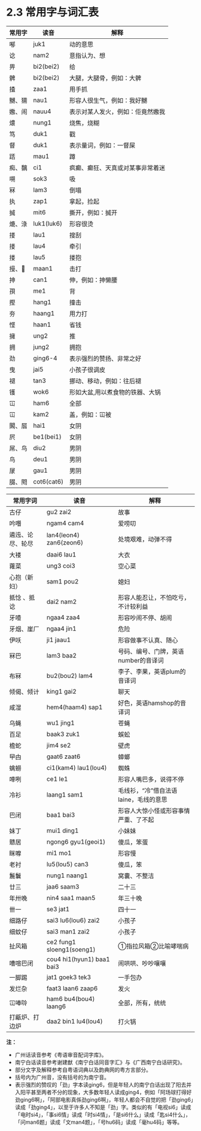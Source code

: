 # 2.3 常用字与词汇表

常用字 |	读音 |	解释
---|---|---
喐 |	juk1 |	动的意思
谂 |	nam2 |	意指认为、想
畀 |	bi2(bei2) |	给
髀 |	bi2(bei2) |	大腿，大腿骨，例如：大髀
揸 |	zaa1 |	用手抓
嬲、獳 |	nau1 |	形容人很生气，例如：我好嬲
嫐、闹 |	nauu4 |	表示对某人发火，例如：佢竟然嫐我
燶 |	nung1 |	烧焦，烧糊
笃 |	duk1 |	戳
督 |	duk1 |	表示量词，例如：一督屎
踎 |	mau1 |	蹲
痴、黐 |	ci1 |	疯癫、癫狂、天真或对某事非常着迷
嗍 |	sok3 |	吸
冧 |	lam3 |	倒塌
执 |	zap1 |	拿起，捡起
搣 |	mit6 |	撕开，例如：搣开
熝、淥 |	luk1(luk6) |	形容很烫
搂 |	lau1 |	搜刮
搂 |	lau4 |	牵引
搂 |	lau5 |	搂抱
摱、𪮳 |	maan1 |	击打
抻 |	can1 |	伸，例如：抻懒腰
孭 |	me1 |	背
摼 |	hang1 |	撞击
夯 |	haang1 |	用力打
悭 |	haan1 |	省钱
擁 |	ung2 |	推
拥 |	jung2 |	拥抱
劲 |	ging6-4 |	表示强烈的赞扬、非常之好
曳 |	jai5 |	小孩子很调皮
褪 |	tan3 |	挪动、移动，例如：往后褪
镬 |	wok6 |	形如大盆,用以煮食物的铁器、大锅
冚 |	ham6 |	全部
冚 |	kam2 |	盖，例如：冚被
閪、㞓 |	hai1 |	女阴
屄 |	be1(bei1) |	女阴
屌、鸟 |	diu2 |	男阴
鸟 |	deu1 |	男阴
㞗 |	gau1 |	男阴
腏、𨳍 |	cot6(cat6) |	男阴



常用字词 |	读音 |	解释
---|---|---
古仔 |	gu2 zai2 |	故事
吟噆 |	ngam4 cam4 |	爱唠叨
遴迍、论尽、轮尽 |	lan4(leon4) zan6(zeon6) |	处境艰难，动弹不得
大褛 |	daai6 lau1 |	大衣
蕹菜 |	ung3 coi3 |	空心菜
心抱（新妇） |	sam1 pou2 |	媳妇
抵惗 、抵谂 |	dai2 nam2 |	形容人能忍让，不怕吃亏，不计较利益
牙喳 |	ngaa4 zaa4 |	形容吵闹不停、胡闹
牙烟、崖厂 |	ngaa4 jin1 |	危险
伊㕭 |	ji1 jaau1 |	形容做事不认真、随心
冧巴 |	lam3 baa2 |	号码、编号、门牌，英语number的音译词
布冧 |	bu2(bou2) lam4 |	李子、李果，英语plum的音译词
倾偈、倾计 |	king1 gai2 |	聊天
咸湿 |	hem4(haam4) sap1 |	好色，英语hamshop的音译词
乌蝇 |	wu1 jing1 |	苍蝇
百足 |	baak3 zuk1 |	蜈蚣
檐蛇 |	jim4 se2 |	壁虎
曱甴 |	gaat6 zaat6 |	蟑螂
蠄蟧 |	ci1(kam4) lau1(lou4) |	蜘蛛
唓咧 |	ce1 le1 |	形容人嘴巴多，说得不停
冷衫 |	laang1 sam1 |	毛线衫，“冷”借自法语laine，毛线的意思
巴闭 |	baa1 bai3 |	形容人大惊小怪或形容事情严重、了不起
妹丁 |	mui1 ding1 |	小妹妹
戆居 |	ngong6 gyu1(geoi1) |	傻瓜，笨蛋
眯嚤 |	mi1 mo1 |	形容慢
老衬 |	lu5(lou5) can3 |	傻瓜，笨
鬞鬤 |	nung1 naang1 |	窝囊、不整洁
廿三 |	jaa6 saam3 |	二十三
年卅晚 |	nin4 saa1 maan5 |	年三十晚
卌一 |	se3 jat1 |	四十一
细路仔 |	sai3 lu6(lou6) zai2 |	小孩子
细蚊仔 |	sai3 man1 zai2 |	小孩子
扯风箱 |	ce2 fung1 sloeng1(soeng1) |	①指拉风箱②比喻哮喘病
嘈喧巴闭 |	cou4 hi1(hyun1) baa1 bai3 |	闹哄哄、吵吵嚷嚷
一脚踢 |	jat1 goek3 tek3 |	一手包办
发烂杂 |	faat3 laan6 zaap6 |	发火
冚唪唥 |	ham6 bu4(bou4) laang6 |	全部，所有，统统
打甂炉、打边炉 |	daa2 bin1 lu4(lou4) |	打火锅


**注：**
- 广州话读音参考《粤语审音配词字库》。
- 南宁白话读音参考谢建猷《南宁白话同音字汇》与《广西南宁白话研究》。
- 部分文字及解释参考自粤语词典以及韵典网的粤方言部分。
- 括号内为广州音，没有括号的为南宁音。
- 表示强烈的赞叹的「劲」字本读ging6，但是年轻人的南宁白话出现了阳去并入阳平甚至两者不分的现象，大多数年轻人读成ging4，例如「阿场球打得好劲ging6啊」，「阿部电影真係劲ging6啊」，年轻人都会不自觉的把「劲ging6」读成「劲ging4」，以至于许多人不知是「劲」字。类似的有「电视si6」读成「电时si4」，「事si6情」读成「时si4情」，「是si6什么」读成「匙si4什么」，「问man6题」读成「文man4题」，「号hu6码」读成「毫hu4码」等等。